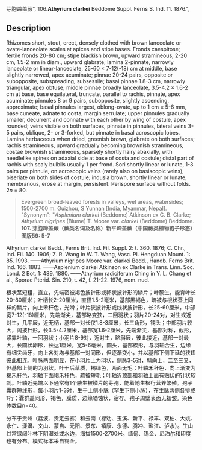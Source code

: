芽胞蹄盖蕨",
106.**Athyrium clarkei** Beddome Suppl. Ferns S. Ind. 11. 1876.",

## Description
Rhizomes short, stout, erect, densely clothed with brown lanceolate or ovate-lanceolate scales at apices and stipe bases. Fronds caespitose; fertile fronds 20-80 cm; stipe blackish brown, upward stramineous, 2-20 cm, 1.5-2 mm in diam., upward glabrate; lamina 2-pinnate, narrowly lanceolate or linear-lanceolate, 25-60 × 7-12(-18) cm at middle, base slightly narrowed, apex acuminate; pinnae 20-24 pairs, opposite or subopposite, subspreading, subsessile; basal pinnae 1.8-3 cm, narrowly triangular, apex obtuse; middle pinnae broadly lanceolate, 3.5-4.2 × 1.6-2 cm at base, base equilateral, truncate, parallel to rachis, pinnate, apex acuminate; pinnules 8 or 9 pairs, subopposite, slightly ascending, approximate; basal pinnules largest, oblong-ovate, up to 1 cm × 5-6 mm, base cuneate, adnate to costa, margin serrulate; upper pinnules gradually smaller, decurrent and connate with each other by wing of costule, apex rounded; veins visible on both surfaces, pinnate in pinnules, lateral veins 3-5 pairs, oblique, 2- or 3-forked, but pinnate in basal acroscopic lobes. Lamina herbaceous when dried, greenish brown, glabrate on both surfaces; rachis stramineous, upward gradually becoming brownish stramineous, costae brownish stramineous, sparsely shortly hairy abaxially, with needlelike spines on adaxial side at base of costa and costule; distal part of rachis with scaly bulbils usually 1 per frond. Sori shortly linear or lunate, 1-3 pairs per pinnule, on acroscopic veins (rarely also on basiscopic veins), biseriate on both sides of costule; indusia brown, shortly linear or lunate, membranous, erose at margin, persistent. Perispore surface without folds. 2*n* = 80.

> Evergreen broad-leaved forests in valleys, wet areas, watersides; 1500-2700 m. Guizhou, S Yunnan [India, Myanmar, Nepal].
  "Synonym": "*Asplenium clarkei* (Beddome) Atkinson ex C. B. Clarke; *Athyrium nigripes* (Blume) T. Moore var. *clarkei* (Beddome) Beddome.
**107. 芽胞蹄盖蕨（蕨类名词及名称）新平蹄盖蕨（中国蕨类植物孢子形态）图版59: 5-7**

Athyrium clarkei Bedd., Ferns Brit. Ind. Fil. Suppl. 2: t. 360. 1876; C. Chr., Ind. Fil. 140. 1906; Z. R. Wang in W. T. Wang, Vasc. Pl. Hengduan Mount. 1: 85. 1993. ——Athyrium nigripes Moore var. clarkei Bedd., Handb. Ferns Brit. Ind. 166. 1883. ——Asplenium clarkei Atkinson ex Clarke in Trans. Linn. Soc. Lond. 2 Bot. 1: 489. 1880. ——Athyrium radiciferum Ching in Y. L. Chang et al., Sporae Pterid. Sin. 210, t. 42, f. 21-22. 1976, nom. nud.

根状茎短粗，直立，先端密被褐色披针形或卵状披针形的鳞片；叶簇生。能育叶长20-80厘米；叶柄长2-20厘米，直径1.5-2毫米，基部黑褐色，疏被与根状茎上同样的鳞片，向上禾秆色，光滑；叶片狭披针形或线状披针形，长25-60厘米，中部宽7-12(-18)厘米，先端渐尖，基部略变狭，二回羽状；羽片20-24对，对生或近对生，几平展，近无柄，基部一对长仅1.8-3厘米，长三角形，钝头；中部羽片较大，阔披针形，长3.5-4.2厘米，基部宽1.6-2厘米，先端渐尖，基部对称，截形，紧靠叶轴，一回羽状；小羽片8-9对，近对生，略斜展，彼此接近，基部一对最大，长圆状卵形，长达1厘米，宽5-6毫米，圆头，基部楔形，与羽轴合生，边缘有细尖齿牙，向上各对均与基部一对同形，但逐渐变小，并以基部下侧下延的狭翅彼此相连。叶脉两面明显，在小羽片上为羽状，侧脉3-5对，斜向上，二至三叉，但基部上侧的为羽状。叶干后草质，褐绿色，两面无毛；叶轴禾秆色，向上渐变为褐禾秆色，羽轴下面褐禾秆色，疏被短毛；叶轴近顶部和羽轴上面有贴伏的针状软刺。叶轴近先端以下通常有1个腋生被鳞片的芽孢，能着地生根行营养繁殖。孢子囊群短线形，每小羽片1-3对，生于上侧小脉（罕生下侧小脉），在主脉两侧各排成1行；囊群盖同形，褐色，膜质，边缘啮蚀状，宿存。孢子周壁表面无褶皱。染色体数目n=40。

分布于贵州（荔波、贵定云雾）和云南（禄劝、玉溪、新平、禄丰、双柏、大姚、永仁、漾濞、文山、蒙自、元阳、景东、镇康、永德、腾冲、盈江、泸水）。生山谷常绿阔叶林下阴湿处或水边，海拔1500-2700米。缅甸、锡金、尼泊尔和印度也有分布。模式标本采自锡金。
